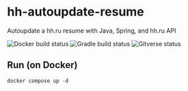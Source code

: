 # hh-autoupdate-resume
Autoupdate a hh.ru resume with Java, Spring, and hh.ru API

![Docker build status](https://github.com/gavrilovegor519-petprojects/hh-autoupdate-resume/actions/workflows/docker-publish.yml/badge.svg)
![Gradle build status](https://github.com/gavrilovegor519-petprojects/hh-autoupdate-resume/actions/workflows/gradle.yml/badge.svg)
![Gitverse status](https://github.com/gavrilovegor519-petprojects/hh-autoupdate-resume/actions/workflows/gitverse.yml/badge.svg)

## Run (on Docker)

```shell
docker compose up -d
```
